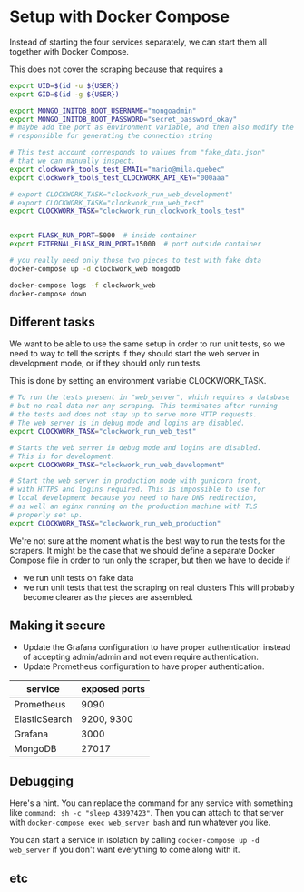 # Setup with Docker Compose

Instead of starting the four services separately, we can start them all together with Docker Compose.

This does not cover the scraping because that requires a 

```bash
export UID=$(id -u ${USER})
export GID=$(id -g ${USER})

export MONGO_INITDB_ROOT_USERNAME="mongoadmin"
export MONGO_INITDB_ROOT_PASSWORD="secret_password_okay"
# maybe add the port as environment variable, and then also modify the bit of code
# responsible for generating the connection string

# This test account corresponds to values from "fake_data.json"
# that we can manually inspect.
export clockwork_tools_test_EMAIL="mario@mila.quebec"
export clockwork_tools_test_CLOCKWORK_API_KEY="000aaa"

# export CLOCKWORK_TASK="clockwork_run_web_development"
# export CLOCKWORK_TASK="clockwork_run_web_test"
export CLOCKWORK_TASK="clockwork_run_clockwork_tools_test"


export FLASK_RUN_PORT=5000  # inside container
export EXTERNAL_FLASK_RUN_PORT=15000  # port outside container

# you really need only those two pieces to test with fake data
docker-compose up -d clockwork_web mongodb

docker-compose logs -f clockwork_web
docker-compose down
```

## Different tasks

We want to be able to use the same setup in order to run unit tests, so we need to way to
tell the scripts if they should start the web server in development mode, or if they
should only run tests.

This is done by setting an environment variable CLOCKWORK_TASK.

```bash
# To run the tests present in "web_server", which requires a database
# but no real data nor any scraping. This terminates after running
# the tests and does not stay up to serve more HTTP requests.
# The web server is in debug mode and logins are disabled.
export CLOCKWORK_TASK="clockwork_run_web_test"

# Starts the web server in debug mode and logins are disabled.
# This is for development.
export CLOCKWORK_TASK="clockwork_run_web_development"

# Start the web server in production mode with gunicorn front,
# with HTTPS and logins required. This is impossible to use for
# local development because you need to have DNS redirection,
# as well an nginx running on the production machine with TLS
# properly set up.
export CLOCKWORK_TASK="clockwork_run_web_production"
```

We're not sure at the moment what is the best way to run the tests
for the scrapers. It might be the case that we should define a separate
Docker Compose file in order to run only the scraper, but then we have
to decide if
   - we run unit tests on fake data
   - we run unit tests that test the scraping on real clusters
This will probably become clearer as the pieces are assembled.


## Making it secure

- Update the Grafana configuration to have proper authentication instead of accepting admin/admin and not even require authentication.
- Update Prometheus configuration to have proper authentication.

| service | exposed ports |
|--|--|
| Prometheus | 9090 |
| ElasticSearch | 9200, 9300 |
| Grafana | 3000 |
| MongoDB | 27017 |

## Debugging

Here's a hint. You can replace the command for any service with something like `command: sh -c "sleep 43897423"`.
Then you can attach to that server with `docker-compose exec web_server bash` and run whatever you like.

You can start a service in isolation by calling `docker-compose up -d web_server` if you don't want everything to come along with it.

## etc

